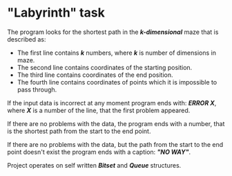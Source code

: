 # "Labyrinth" task

The program looks for the shortest path in the ***k-dimensional*** maze that is described as:

* The first line contains ***k*** numbers, where ***k*** is number of dimensions in maze.
* The second line contains coordinates of the starting position.
* The third line contains coordinates of the end position.
* The fourth line contains coordinates of points which it is impossible to pass through.

If the input data is incorrect at any moment program ends with: ***ERROR X***, where ***X*** is a number of the line, that the first problem appeared.

If there are no problems with the data, the program ends with a number, that is the shortest path from the start to the end point.

If there are no problems with the data, but the path from the start to the end point doesn't exist the program ends with a caption: ***"NO WAY"***.

Project operates on self written ***Bitset*** and ***Queue*** structures.
